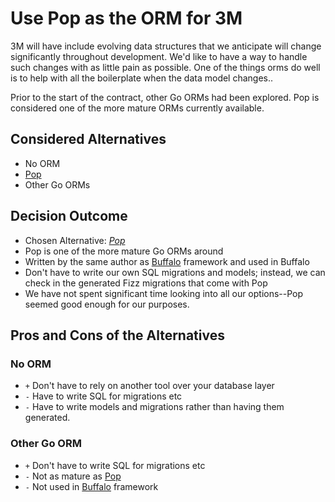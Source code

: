 # Use Pop as the ORM for 3M

3M will have include evolving data structures that we anticipate will change significantly throughout development.
We'd like to have a way to handle such changes with as little pain as possible. One of the things orms do well is to help with all the boilerplate when the data model changes..

Prior to the start of the contract, other Go ORMs had been explored. Pop is considered one of the more mature ORMs currently available.

## Considered Alternatives

* No ORM
* [Pop](https://github.com/markbates/pop)
* Other Go ORMs

## Decision Outcome

* Chosen Alternative: *[Pop](https://github.com/markbates/pop)*
* Pop is one of the more mature Go ORMs around
* Written by the same author as [Buffalo](https://gobuffalo.io/) framework and used in Buffalo
* Don't have to write our own SQL migrations and models; instead, we can check in the generated Fizz migrations that come with Pop
* We have not spent significant time looking into all our options--Pop seemed good enough for our purposes.

## Pros and Cons of the Alternatives

### No ORM

* `+` Don't have to rely on another tool over your database layer
* `-` Have to write SQL for migrations etc
* `-` Have to write models and migrations rather than having them generated.

### Other Go ORM

* `+` Don't have to write SQL for migrations etc
* `-` Not as mature as [Pop](https://github.com/markbates/pop)
* `-` Not used in [Buffalo](https://gobuffalo.io/) framework
